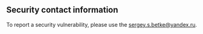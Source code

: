 ## Security contact information

To report a security vulnerability, please use the
[sergey.s.betke@yandex.ru](mailto:sergey.s.betke@yandex.ru).

